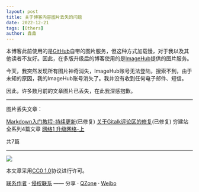 ```yaml
---
layout: post
title: 关于博客内容图片丢失的问题
date: 2022-12-21
tags: [Others]
author: 鑫鑫
---
```


本博客此前使用的是[GitHub](https://github.com)自带的图片服务，但这种方式加载慢，对于我以及其他读者不友好。因此，在多版升级后的博客使用的是[ImageHub](https://www.imagehub.cc)提供的图片服务。

今天，我突然发现所有图片神奇消失，ImageHub账号无法登陆，搜索不到，由于未知的原因，我的ImageHub账号消失了。我并没有收到任何电子邮件、短信。

因此，许多数月前的文章图片已丢失，在此我深感抱歉。

---

图片丢失文章：

[Markdown入门教程-持续更新](/markdown)(已修复) [关于Gitalk评论区的修复](/fix-gitalk/)(已修复) 穷建站全系列4篇文章 [网络1 升级网络-上](/network_1/)

共7篇

---

[![](https://licensebuttons.net/l/zero/1.0/88x31.png)](https://creativecommons.org/publicdomain/zero/1.0/)

本文章采用[CC0 1.0](https://creativecommons.org/publicdomain/zero/1.0/)协议进行许可。

[联系作者](mailto:blog@xinxin2021.tk) · [侵权联系](mailto:tort@xinxin2021.tk) —— 分享 · [QZone](https%3A%2F%2Fblog.xinxin2021.tk%2Fimagehub%2F&title=%E5%85%B3%E4%BA%8E%E5%8D%9A%E5%AE%A2%E5%86%85%E5%AE%B9%E5%9B%BE%E7%89%87%E4%B8%A2%E5%A4%B1%E7%9A%84%E9%97%AE%E9%A2%98&site=%E9%91%AB%E5%8D%9A%E5%AE%A2) · [Weibo](https://service.weibo.com/share/share.php?url=https%3A%2F%2Fblog.xinxin2021.tk%2Fimagehub%2F&count=1&title=%E5%85%B3%E4%BA%8E%E5%8D%9A%E5%AE%A2%E5%86%85%E5%AE%B9%E5%9B%BE%E7%89%87%E4%B8%A2%E5%A4%B1%E7%9A%84%E9%97%AE%E9%A2%98&language=zh_cn)

